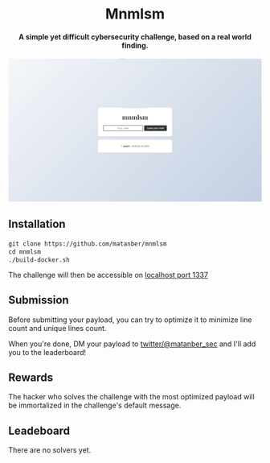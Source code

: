 <h1 align="center">Mnmlsm</h1>
<h4 align="center">A simple yet difficult cybersecurity challenge, based on a real world finding.</h1>

![screenshot](/challenge/static/screenshot.png)

## Installation
```shell
git clone https://github.com/matanber/mnmlsm
cd mnmlsm
./build-docker.sh
```
The challenge will then be accessible on [localhost port 1337](http://localhost:1337)

## Submission
Before submitting your payload, you can try to optimize it to minimize line count and unique lines count.

When you're done, DM your payload to [twitter/@matanber_sec](https://twitter.com/matanber_sec) and I'll add you to the leaderboard!

## Rewards
The hacker who solves the challenge with the most optimized payload will be immortalized in the challenge's default message.

## Leadeboard
There are no solvers yet.
